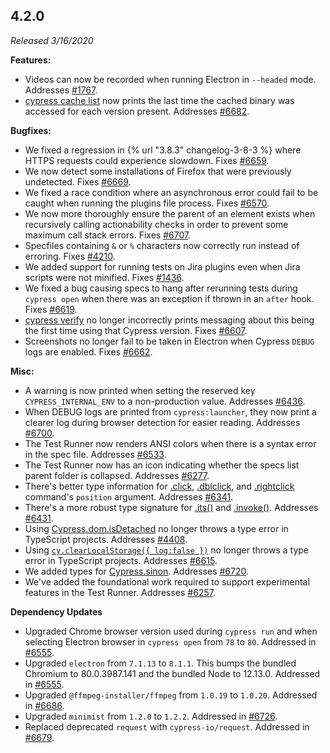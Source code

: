 ## 4.2.0

_Released 3/16/2020_

**Features:**

- Videos can now be recorded when running Electron in `--headed` mode. Addresses [#1767](https://github.com/cypress-io/cypress/issues/1767).
- [cypress cache list](/guides/guides/command-line#cypress-cache-list) now prints the last time the cached binary was accessed for each version present. Addresses [#6682](https://github.com/cypress-io/cypress/issues/6682).

**Bugfixes:**

- We fixed a regression in {% url "3.8.3" changelog-3-8-3 %} where HTTPS requests could experience slowdown. Fixes [#6659](https://github.com/cypress-io/cypress/issues/6659).
- We now detect some installations of Firefox that were previously undetected. Fixes [#6669](https://github.com/cypress-io/cypress/issues/6669).
- We fixed a race condition where an asynchronous error could fail to be caught when running the plugins file process. Fixes [#6570](https://github.com/cypress-io/cypress/issues/6570).
- We now more thoroughly ensure the parent of an element exists when recursively calling actionability checks in order to prevent some maximum call stack errors. Fixes [#6707](https://github.com/cypress-io/cypress/issues/6707).
- Specfiles containing `&` or `%` characters now correctly run instead of erroring. Fixes [#4210](https://github.com/cypress-io/cypress/issues/4210).
- We added support for running tests on Jira plugins even when Jira scripts were not minified. Fixes [#1436](https://github.com/cypress-io/cypress/issues/1436).
- We fixed a bug causing specs to hang after rerunning tests during `cypress open` when there was an exception if thrown in an `after` hook. Fixes [#6619](https://github.com/cypress-io/cypress/issues/6619).
- [cypress verify](/guides/guides/command-line#cypress-verify) no longer incorrectly prints messaging about this being the first time using that Cypress version. Fixes [#6607](https://github.com/cypress-io/cypress/issues/6607).
- Screenshots no longer fail to be taken in Electron when Cypress `DEBUG` logs are enabled. Fixes [#6662](https://github.com/cypress-io/cypress/issues/6662).

**Misc:**

- A warning is now printed when setting the reserved key `CYPRESS_INTERNAL_ENV` to a non-production value. Addresses [#6436](https://github.com/cypress-io/cypress/issues/6436).
- When DEBUG logs are printed from `cypress:launcher`, they now print a clearer log during browser detection for easier reading. Addresses [#6700](https://github.com/cypress-io/cypress/issues/6700).
- The Test Runner now renders ANSI colors when there is a syntax error in the spec file. Addresses [#6533](https://github.com/cypress-io/cypress/issues/6533).
- The Test Runner now has an icon indicating whether the specs list parent folder is collapsed. Addresses [#6277](https://github.com/cypress-io/cypress/issues/6277).
- There's better type information for [.click](/api/commands/click), [.dblclick](/api/commands/dblclick), and [.rightclick](/api/commands/rightclick) command's `position` argument. Addresses [#6341](https://github.com/cypress-io/cypress/issues/6341).
- There's a more robust type signature for [.its()](/api/commands/its) and [.invoke()](/api/commands/invoke). Addresses [#6431](https://github.com/cypress-io/cypress/issues/6431).
- Using [Cypress.dom.isDetached](/api/cypress-api/dom#Is-detached) no longer throws a type error in TypeScript projects. Addresses [#4408](https://github.com/cypress-io/cypress/issues/4408).
- Using [`cy.clearLocalStorage({ log:false })`](/api/commands/clearlocalstorage) no longer throws a type error in TypeScript projects. Addresses [#6615](https://github.com/cypress-io/cypress/issues/6615).
- We added types for [Cypress.sinon](/api/utilities/sinon). Addresses [#6720](https://github.com/cypress-io/cypress/issues/6720).
- We've added the foundational work required to support experimental features in the Test Runner. Addresses [#6257](https://github.com/cypress-io/cypress/issues/6257).

**Dependency Updates**

- Upgraded Chrome browser version used during `cypress run` and when selecting Electron browser in `cypress open` from `78` to `80`. Addressed in [#6555](https://github.com/cypress-io/cypress/pull/6555).
- Upgraded `electron` from `7.1.13` to `8.1.1`. This bumps the bundled Chromium to 80.0.3987.141 and the bundled Node to 12.13.0. Addressed in [#6555](https://github.com/cypress-io/cypress/pull/6555).
- Upgraded `@ffmpeg-installer/ffmpeg` from `1.0.19` to `1.0.20`. Addressed in [#6686](https://github.com/cypress-io/cypress/pull/6686).
- Upgraded `minimist` from `1.2.0` to `1.2.2`. Addressed in [#6726](https://github.com/cypress-io/cypress/pull/6726).
- Replaced deprecated `request` with `cypress-io/request`. Addressed in [#6679](https://github.com/cypress-io/cypress/pull/6679).
